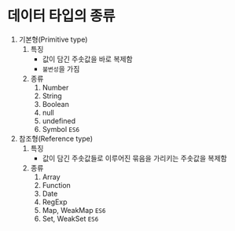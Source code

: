 # 데이터 타입의 종류
1. 기본형(Primitive type)
   1) 특징
      - 값이 담긴 주솟값을 바로 복제함
      - `불변성`을 가짐
   2) 종류
      1) Number
      2) String
      3) Boolean
      4) null
      5) undefined
      6) Symbol `ES6`
2. 참조형(Reference type)
    1) 특징
       - 값이 담긴 주솟값들로 이루어진 묶음을 가리키는 주솟값을 복제함
    2) 종류
       1) Array
       2) Function
       3) Date
       4) RegExp
       5) Map, WeakMap `ES6`
       6) Set, WeakSet `ES6`